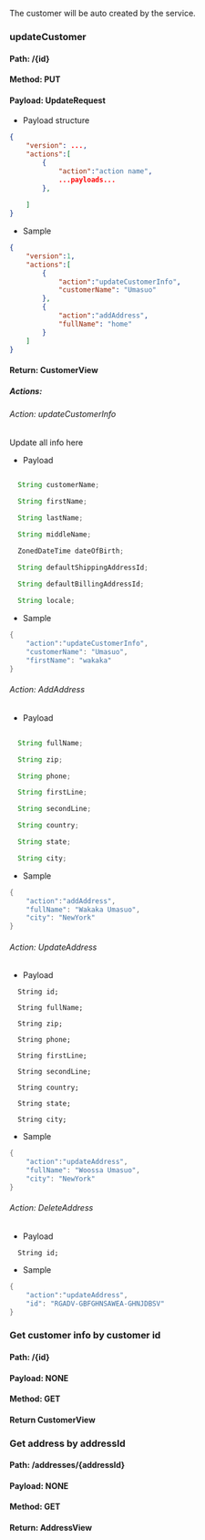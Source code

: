 The customer will be auto created by the service.

### updateCustomer
#### Path: /{id}
#### Method: PUT
#### Payload: UpdateRequest
- Payload structure
```json
{
    "version": ...,
    "actions":[
        {
            "action":"action name",
            ...payloads...
        },
        
    ]
}
```
- Sample
```Json
{
	"version":1,
	"actions":[
		{
			"action":"updateCustomerInfo",
			"customerName": "Umasuo"
		},
		{
			"action":"addAddress",
			"fullName": "home"
		}
	]
}
```
#### Return: CustomerView
##### Actions:
###### Action: updateCustomerInfo
Update all info here
- Payload
```java
  
  String customerName;

  String firstName;

  String lastName;

  String middleName;

  ZonedDateTime dateOfBirth;

  String defaultShippingAddressId;

  String defaultBillingAddressId;
  
  String locale;
```
- Sample
```Java
{
	"action":"updateCustomerInfo",
	"customerName": "Umasuo",
	"firstName": "wakaka"
}
```

###### Action: AddAddress
- Payload
```Java
  
  String fullName;

  String zip;

  String phone;

  String firstLine;

  String secondLine;

  String country;

  String state;

  String city;
```
- Sample
```Java
{
	"action":"addAddress",
	"fullName": "Wakaka Umasuo",
	"city": "NewYork"
}
```
###### Action: UpdateAddress
- Payload
```
  String id;

  String fullName;

  String zip;

  String phone;

  String firstLine;

  String secondLine;

  String country;

  String state;

  String city;
```
- Sample
```Java
{
	"action":"updateAddress",
	"fullName": "Woossa Umasuo",
	"city": "NewYork"
}
```
###### Action: DeleteAddress
- Payload
```
  String id;
```
- Sample
```Java
{
	"action":"updateAddress",
	"id": "RGADV-GBFGHNSAWEA-GHNJDBSV"
}
```

### Get customer info by customer id
#### Path: /{id}
#### Payload: NONE
#### Method: GET
#### Return CustomerView

### Get address by addressId
#### Path: /addresses/{addressId}
#### Payload: NONE
#### Method: GET
#### Return: AddressView
